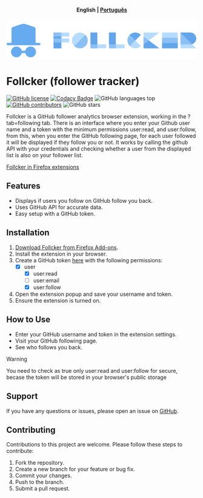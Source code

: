 <h4 align="center">
    <p>
        <b>English</b> |
        <a href="https://github.com/Daniel-Alvarenga/Follcker/blob/main/documents/README_PT-BR.md">Рortuguês</a>
    </p>
</h4>

<p align="center">
  <img src="https://github.com/Daniel-Alvarenga/Follcker/blob/main/src/assets/source/image/logo.png" alt="Follcker" />
</p>

# Follcker (follower tracker)

[![GitHub license](https://img.shields.io/github/license/daniel-alvarenga/follcker)](Daniel-Alvarenga/Follcker/blob/main/LICENSE)
[![Codacy Badge](https://app.codacy.com/project/badge/Grade/29e0fdf7a13b4001972204881fbd7dd6)](https://app.codacy.com/gh/Daniel-Alvarenga/Follcker/dashboard?utm_source=gh&utm_medium=referral&utm_content=&utm_campaign=Badge_grade)
![GitHub languages top](https://img.shields.io/github/languages/top/daniel-alvarenga/Follcker)
[![GitHub contributors](https://img.shields.io/github/contributors/daniel-alvarenga/Follcker)](https://github.com/daniel-alvarenga/Follcker/graphs/contributors)
![GitHub stars](https://img.shields.io/github/stars/daniel-alvarenga/Follcker)

Follcker is a GitHub follower analytics browser extension, working in the ?tab=following tab. There is an interface where you enter your Github user name and a token with the minimum permissions user:read, and user:follow, from this, when you enter the GitHub following page, for each user followed it will be displayed if they follow you or not.
It works by calling the github API with your credentials and checking whether a user from the displayed list is also on your follower list.

[Follcker in Firefox extensions](https://addons.mozilla.org/pt-BR/firefox/addon/follcker/)

## Features

- Displays if users you follow on GitHub follow you back.
- Uses GitHub API for accurate data.
- Easy setup with a GitHub token.

## Installation

1. [Download Follcker from Firefox Add-ons](https://addons.mozilla.org/pt-BR/firefox/addon/follcker/).
2. Install the extension in your browser.
3. Create a GitHub token [here](https://github.com/settings/apps) with the following permissions:
    - [x] user
      - [x] user:read 
      - [ ] user:email 
      - [x] user:follow 
4. Open the extension popup and save your username and token.
5. Ensure the extension is turned on.

## How to Use

- Enter your GitHub username and token in the extension settings.
- Visit your GitHub following page.
- See who follows you back.

>[!warning]
>You need to check as true only user:read and user:follow for secure, becase the token will be stored in your browser's public storage

## Support

If you have any questions or issues, please open an issue on [GitHub](https://github.com/Daniel-Alvarenga/Follcker/issues).


## Contributing

Contributions to this project are welcome. Please follow these steps to contribute:

1. Fork the repository.
2. Create a new branch for your feature or bug fix.
3. Commit your changes.
4. Push to the branch.
5. Submit a pull request.
